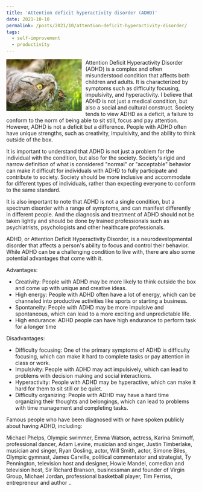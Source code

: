 ```yaml
---
title: 'Attention deficit hyperactivity disorder (ADHD)'
date: 2021-10-10
permalink: /posts/2021/10/attention-deficit-hyperactivity-disorder/
tags:
  - self-improvement
  - productivity
---
```


<img width="200" alt="cat" src="/images/posts/attention-deficit-hyperactivity-disorder.webp" style="float: left; margin-right: 10px;" /> Attention Deficit Hyperactivity Disorder (ADHD) is a complex and often misunderstood condition that affects both children and adults. It is characterized by symptoms such as difficulty focusing, impulsivity, and hyperactivity. I believe that ADHD is not just a medical condition, but also a social and cultural construct. Society tends to view ADHD as a deficit, a failure to conform to the norm of being able to sit still, focus and pay attention. However, ADHD is not a deficit but a difference. People with ADHD often have unique strengths, such as creativity, impulsivity, and the ability to think outside of the box.

It is important to understand that ADHD is not just a problem for the individual with the condition, but also for the society. Society's rigid and narrow definition of what is considered "normal" or "acceptable" behavior can make it difficult for individuals with ADHD to fully participate and contribute to society. Society should be more inclusive and accommodate for different types of individuals, rather than expecting everyone to conform to the same standard.

It is also important to note that ADHD is not a single condition, but a spectrum disorder with a range of symptoms, and can manifest differently in different people. And the diagnosis and treatment of ADHD should not be taken lightly and should be done by trained professionals such as psychiatrists, psychologists and other healthcare professionals.

ADHD, or Attention Deficit Hyperactivity Disorder, is a neurodevelopmental disorder that affects a person's ability to focus and control their behavior. While ADHD can be a challenging condition to live with, there are also some potential advantages that come with it.

Advantages:

* Creativity: People with ADHD may be more likely to think outside the box and come up with unique and creative ideas.
* High energy: People with ADHD often have a lot of energy, which can be channeled into productive activities like sports or starting a business.
* Spontaneity: People with ADHD may be more impulsive and spontaneous, which can lead to a more exciting and unpredictable life.
* High endurance: ADHD people can have high endurance to perform task for a longer time

Disadvantages:

* Difficulty focusing: One of the primary symptoms of ADHD is difficulty focusing, which can make it hard to complete tasks or pay attention in class or work.
* Impulsivity: People with ADHD may act impulsively, which can lead to problems with decision making and social interactions.
* Hyperactivity: People with ADHD may be hyperactive, which can make it hard for them to sit still or be quiet.
* Difficulty organizing: People with ADHD may have a hard time organizing their thoughts and belongings, which can lead to problems with time management and completing tasks.

Famous people who have been diagnosed with or have spoken publicly about having ADHD, including:

Michael Phelps, Olympic swimmer, 
Emma Watson, actress, 
Karina Smirnoff, professional dancer, 
Adam Levine, musician and singer, 
Justin Timberlake, musician and singer, 
Ryan Gosling, actor, 
Will Smith, actor, 
Simone Biles, Olympic gymnast, 
James Carville, political commentator and strategist, 
Ty Pennington, television host and designer, 
Howie Mandel, comedian and television host, 
Sir Richard Branson, businessman and founder of Virgin Group, 
Michael Jordan, professional basketball player, 
Tim Ferriss, entrepreneur and author ..